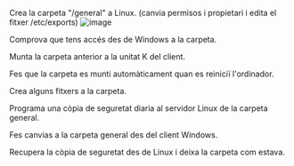 Crea la carpeta "/general" a Linux. (canvia permisos i propietari i edita el fitxer /etc/exports)
![image](https://github.com/user-attachments/assets/c71d71f7-c2d8-4a41-b5c8-87a18252a8f2)

Comprova que tens accés des de Windows a la carpeta.

Munta la carpeta anterior a la unitat K del client.

Fes que la carpeta es munti automàticament quan es reiniciï l'ordinador.

Crea alguns fitxers a la carpeta.

Programa una còpia de seguretat diaria al servidor Linux de la carpeta general.

Fes canvias a la carpeta general des del client Windows.

Recupera la còpia de seguretat des de Linux i deixa la carpeta com estava.
